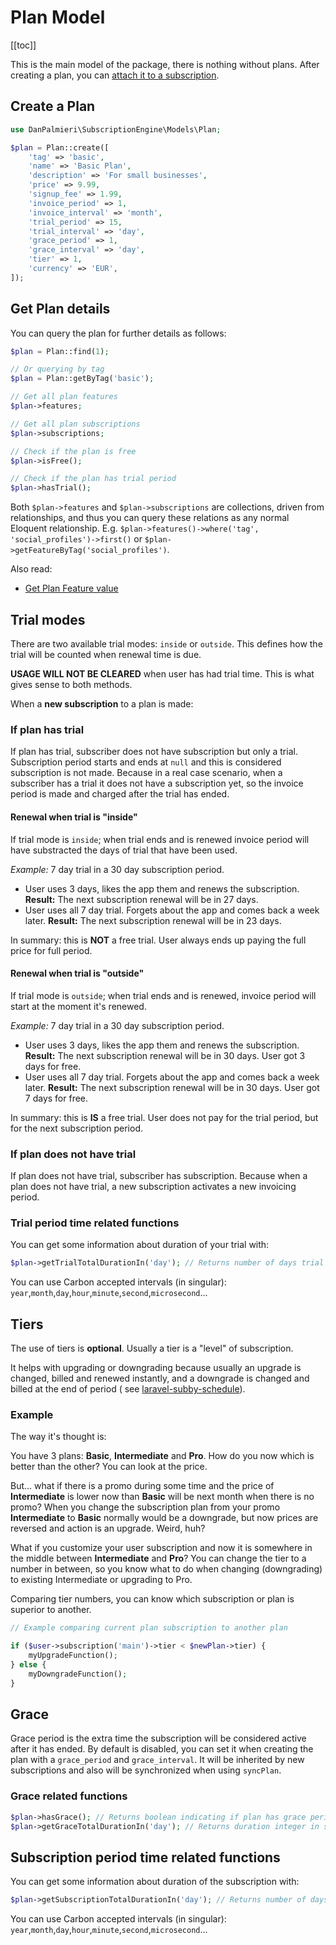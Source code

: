 # Plan Model

[[toc]]

This is the main model of the package, there is nothing without plans. After creating a plan, you
can [attach it to a subscription](plan-subscription-model.md#create-a-subscription).

## Create a Plan

```php
use DanPalmieri\SubscriptionEngine\Models\Plan;

$plan = Plan::create([
    'tag' => 'basic',
    'name' => 'Basic Plan',
    'description' => 'For small businesses',
    'price' => 9.99,
    'signup_fee' => 1.99,
    'invoice_period' => 1,
    'invoice_interval' => 'month',
    'trial_period' => 15,
    'trial_interval' => 'day',
    'grace_period' => 1,
    'grace_interval' => 'day',
    'tier' => 1,
    'currency' => 'EUR',
]);
```

## Get Plan details

You can query the plan for further details as follows:

```php
$plan = Plan::find(1);

// Or querying by tag
$plan = Plan::getByTag('basic');

// Get all plan features                
$plan->features;

// Get all plan subscriptions
$plan->subscriptions;

// Check if the plan is free
$plan->isFree();

// Check if the plan has trial period
$plan->hasTrial();

```

Both `$plan->features` and `$plan->subscriptions` are collections, driven from relationships, and thus you can query
these relations as any normal Eloquent relationship. E.g. `$plan->features()->where('tag', 'social_profiles')->first()`
or `$plan->getFeatureByTag('social_profiles')`.

Also read:

- [Get Plan Feature value](plan-feature-model.md#get-plan-feature-value)

## Trial modes

There are two available trial modes: `inside` or `outside`. This defines how the trial will be counted when renewal time
is due.

**USAGE WILL NOT BE CLEARED** when user has had trial time. This is what gives sense to both methods.

When a **new subscription** to a plan is made:

### If plan has trial

If plan has trial, subscriber does not have subscription but only a trial. Subscription period starts and ends at `null`
and this is considered subscription is not made. Because in a real case scenario, when a subscriber has a trial it does
not have a subscription yet, so the invoice period is made and charged after the trial has ended.

#### Renewal when trial is "inside"

If trial mode is `inside`; when trial ends and is renewed invoice period will have substracted the days of trial that
have been used.

*Example:* 7 day trial in a 30 day subscription period.

- User uses 3 days, likes the app them and renews the subscription. **Result:** The next subscription renewal will be in
  27 days.
- User uses all 7 day trial. Forgets about the app and comes back a week later. **Result:** The next subscription
  renewal will be in 23 days.

In summary: this is **NOT** a free trial. User always ends up paying the full price for full period.

#### Renewal when trial is "outside"

If trial mode is `outside`; when trial ends and is renewed, invoice period will start at the moment it's renewed.

*Example:* 7 day trial in a 30 day subscription period.

- User uses 3 days, likes the app them and renews the subscription. **Result:** The next subscription renewal will be in
  30 days. User got 3 days for free.
- User uses all 7 day trial. Forgets about the app and comes back a week later. **Result:** The next subscription
  renewal will be in 30 days. User got 7 days for free.

In summary: this is **IS** a free trial. User does not pay for the trial period, but for the next subscription period.

### If plan does not have trial

If plan does not have trial, subscriber has subscription. Because when a plan does not have trial, a new subscription
activates a new invoicing period.

### Trial period time related functions <Badge text="new in v5.0" type="tip"/>

You can get some information about duration of your trial with:

```php
$plan->getTrialTotalDurationIn('day'); // Returns number of days trial lasts
```

You can use Carbon accepted intervals (in singular): `year`,`month`,`day`,`hour`,`minute`,`second`,`microsecond`...

## Tiers

The use of tiers is **optional**. Usually a tier is a "level" of subscription.

It helps with upgrading or downgrading because usually an upgrade is changed, billed and renewed instantly, and a
downgrade is changed and billed at the end of period (
see [laravel-subby-schedule](https://github.com/bpuig/laravel-subby-schedule)).

### Example

The way it's thought is:

You have 3 plans: **Basic**, **Intermediate** and **Pro**. How do you now which is better than the other? You can look
at the price.

But... what if there is a promo during some time and the price of **Intermediate** is lower now than **Basic** will be
next month when there is no promo? When you change the subscription plan from your promo **Intermediate** to **Basic**
normally would be a downgrade, but now prices are reversed and action is an upgrade. Weird, huh?

What if you customize your user subscription and now it is somewhere in the middle between **Intermediate** and **Pro**?
You can change the tier to a number in between, so you know what to do when changing (downgrading) to existing
Intermediate or upgrading to Pro.

Comparing tier numbers, you can know which subscription or plan is superior to another.

```php
// Example comparing current plan subscription to another plan

if ($user->subscription('main')->tier < $newPlan->tier) {
    myUpgradeFunction();
} else {
    myDowngradeFunction();
}
```

## Grace <Badge text="new in v5.0" type="tip"/>
Grace period is the extra time the subscription will be considered active after it has ended. By default is disabled, 
you can set it when creating the plan with a `grace_period` and `grace_interval`. It will be inherited by new subscriptions
and also will be synchronized when using `syncPlan`.

### Grace related functions
```php
$plan->hasGrace(); // Returns boolean indicating if plan has grace period
$plan->getGraceTotalDurationIn('day'); // Returns duration integer in set Carbon interval (second, day, month...)
```

## Subscription period time related functions <Badge text="new in v5.0" type="tip"/>

You can get some information about duration of the subscription with:

```php
$plan->getSubscriptionTotalDurationIn('day'); // Returns number of days subscription lasts
```

You can use Carbon accepted intervals (in singular): `year`,`month`,`day`,`hour`,`minute`,`second`,`microsecond`...

